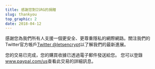 ```yaml
---
title: 感謝您對ISRG的捐贈
slug: thankyou
top_graphic: 2
date: 2018-04-12
---
```


感謝您為我們所有人支援一個更安全、更尊重隱私的網際網路。關注我們的Twitter官方帳戶[Twitter @letsencrypt](https://twitter.com/letsencrypt)以了解我們的最新進展。

您的交易已完成，您的購買收據已透過電子郵件發送給您。 您可以登錄<a href="https://www.paypal.com/us">www.paypal.com/us</a>查看此交易的詳細訊息。
